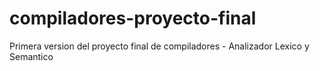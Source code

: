 # compiladores-proyecto-final
Primera version del proyecto final de compiladores - Analizador Lexico y Semantico
